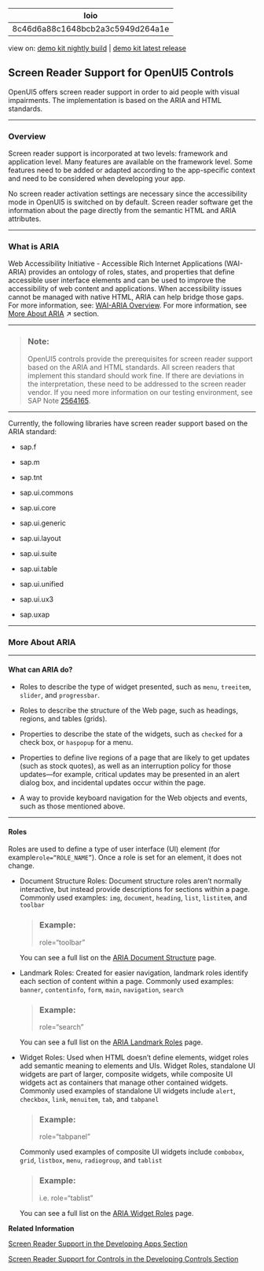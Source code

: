 <!-- copy8c46d6a88c1648bcb2a3c5949d264a1e -->

| loio |
| -----|
| 8c46d6a88c1648bcb2a3c5949d264a1e |

<div id="loio">

view on: [demo kit nightly build](https://openui5nightly.hana.ondemand.com/#/topic/8c46d6a88c1648bcb2a3c5949d264a1e) | [demo kit latest release](https://openui5.hana.ondemand.com/#/topic/8c46d6a88c1648bcb2a3c5949d264a1e)</div>

## Screen Reader Support for OpenUI5 Controls

OpenUI5 offers screen reader support in order to aid people with visual impairments. The implementation is based on the ARIA and HTML standards.

***

<a name="copy8c46d6a88c1648bcb2a3c5949d264a1e__overview"/>

### Overview

Screen reader support is incorporated at two levels: framework and application level. Many features are available on the framework level. Some features need to be added or adapted according to the app-specific context and need to be considered when developing your app.

No screen reader activation settings are necessary since the accessibility mode in OpenUI5 is switched on by default. Screen reader software get the information about the page directly from the semantic HTML and ARIA attributes.

 

***

<a name="copy8c46d6a88c1648bcb2a3c5949d264a1e__Aria"/>

### What is ARIA

Web Accessibility Initiative - Accessible Rich Internet Applications \(WAI-ARIA\) provides an ontology of roles, states, and properties that define accessible user interface elements and can be used to improve the accessibility of web content and applications. When accessibility issues cannot be managed with native HTML, ARIA can help bridge those gaps. For more information, see: [WAI-ARIA Overview](https://www.w3.org/WAI/standards-guidelines/aria/). For more information, see [More About ARIA](https://help.sap.com/viewer/dcf96e50b6ce4ea29631872d10d3f723/Internal_Beta/en-US/656e825c5f1548e6b1d0acb5586f2a2a.html "SAPUI5 offers screen reader support in order to aid people with visual impairments. The implementation is based on the ARIA and HTML standards.") :arrow_upper_right: section.

***

> ### Note:  
> OpenUI5 controls provide the prerequisites for screen reader support based on the ARIA and HTML standards. All screen readers that implement this standard should work fine. If there are deviations in the interpretation, these need to be addressed to the screen reader vendor. If you need more information on our testing environment, see SAP Note [2564165](https://launchpad.support.sap.com/#/notes/2564165).

***

Currently, the following libraries have screen reader support based on the ARIA standard:

-   sap.f

-   sap.m

-   sap.tnt

-   sap.ui.commons

-   sap.ui.core

-   sap.ui.generic

-   sap.ui.layout

-   sap.ui.suite

-   sap.ui.table

-   sap.ui.unified

-   sap.ui.ux3

-   sap.uxap


***

<a name="copy8c46d6a88c1648bcb2a3c5949d264a1e__MoreARIA"/>

### More About ARIA

***

#### What can ARIA do?

-   Roles to describe the type of widget presented, such as `menu`, `treeitem`, `slider`, and `progressbar`.

-   Roles to describe the structure of the Web page, such as headings, regions, and tables \(grids\).
-   Properties to describe the state of the widgets, such as `checked` for a check box, or `haspopup` for a menu.
-   Properties to define live regions of a page that are likely to get updates \(such as stock quotes\), as well as an interruption policy for those updates—for example, critical updates may be presented in an alert dialog box, and incidental updates occur within the page.
-   A way to provide keyboard navigation for the Web objects and events, such as those mentioned above.

***

#### Roles

Roles are used to define a type of user interface \(UI\) element \(for example`role=“ROLE_NAME”`\). Once a role is set for an element, it does not change.

-   Document Structure Roles: Document structure roles aren’t normally interactive, but instead provide descriptions for sections within a page. Commonly used examples: `img`, `document`, `heading`, `list`, `listitem`, and `toolbar`

    > ### Example:  
    > role=“toolbar”

    You can see a full list on the [ARIA Document Structure](https://www.w3.org/TR/wai-aria/#document_structure_roles) page.

-   Landmark Roles: Created for easier navigation, landmark roles identify each section of content within a page. Commonly used examples: `banner`, `contentinfo`, `form`, `main`, `navigation`, `search`

    > ### Example:  
    > role=“search”

    You can see a full list on the [ARIA Landmark Roles](https://www.w3.org/TR/wai-aria/#landmark_roles) page.

-   Widget Roles: Used when HTML doesn’t define elements, widget roles add semantic meaning to elements and UIs. Widget Roles, standalone UI widgets are part of larger, composite widgets, while composite UI widgets act as containers that manage other contained widgets. Commonly used examples of standalone UI widgets include `alert`, `checkbox`, `link`, `menuitem`, `tab`, and `tabpanel` 

    > ### Example:  
    > role=“tabpanel”

    Commonly used examples of composite UI widgets include `combobox`, `grid`, `listbox`, `menu`, `radiogroup`, and `tablist` 

    > ### Example:  
    > i.e. role=“tablist”

    You can see a full list on the [ARIA Widget Roles](https://www.w3.org/TR/wai-aria/#widget_roles) page.


**Related Information**  


[Screen Reader Support in the Developing Apps Section](Screen_Reader_Support_33fae34.md "Screen Reader Support in the Developing Apps Section")

[Screen Reader Support for Controls in the Developing Controls Section](Screen_Reader_Support_for_OpenUI5_Controls_3853db3.md "Screen Reader Support for Controls in the Developing Controls Section")

